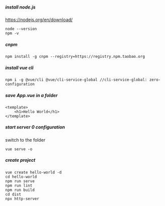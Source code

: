 ##### install node.js
https://nodejs.org/en/download/

```
node --version
npm -v
```

##### cnpm
```
npm install -g cnpm --registry=https://registry.npm.taobao.org
```

##### install vue cli
```
npm i -g @vue/cli @vue/cli-service-global //cli-service-global: zero-configuration
```
##### save App.vue in a folder
```
<template>
    <h1>Hello World</h1>
</template>
```

##### start server 0 configuration
switch to the folder
```
vue serve -o
```

##### create project
```
vue create hello-world -d
cd hello-world
npm run serve
npm run lint
npm run build
cd dist
npx http-server
```
